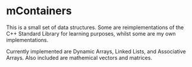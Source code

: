 # mContainers
This is a small set of data structures. Some are reimplementations of the C++ Standard Library for learning purposes, whilst some are my own implementations.

Currently implemented are Dynamic Arrays, Linked Lists, and Associative Arrays. Also included are mathemical vectors and matrices.